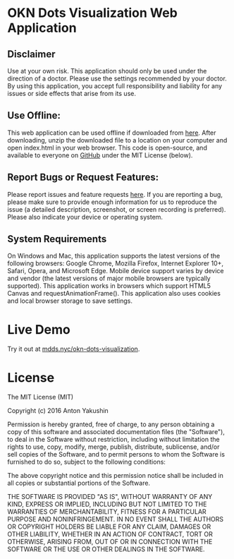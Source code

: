 # OKN Dots Visualization Web Application

## Disclaimer
Use at your own risk. This application should only be used under the direction of a doctor. Please use the settings recommended by your doctor. By using this application, you accept full responsibility and liability for any issues or side effects that arise from its use.

## Use Offline:
This web application can be used offline if downloaded from [here](http://mdds.nyc/okn-dots-visualization/okn-dots-visualization.zip). After downloading, unzip the downloaded file to a location on your computer and open index.html in your web browser. This code is open-source, and available to everyone on <a href="https://github.com/antonyakushin/okn-dots-visualization" target="_blank">GitHub</a> under the MIT License (below).

## Report Bugs or Request Features:
Please report issues and feature requests [here](https://github.com/antonyakushin/okn-dots-visualization/issues). If you are reporting a bug, please make sure to provide enough information for us to reproduce the issue (a detailed description, screenshot, or screen recording is preferred). Please also indicate your device or operating system.

## System Requirements
On Windows and Mac, this application supports the latest versions of the following browsers: Google Chrome, Mozilla Firefox, Internet Explorer 10+, Safari, Opera, and Microsoft Edge. Mobile device support varies by device and vendor (the latest versions of major mobile browsers are typically supported). This application works in browsers which support HTML5 Canvas and requestAnimationFrame(). This application also uses cookies and local browser storage to save settings.

# Live Demo
Try it out at [mdds.nyc/okn-dots-visualization](http://mdds.nyc/okn-dots-visualization).

# License

The MIT License (MIT)

Copyright (c) 2016 Anton Yakushin

Permission is hereby granted, free of charge, to any person obtaining a copy
of this software and associated documentation files (the "Software"), to deal
in the Software without restriction, including without limitation the rights
to use, copy, modify, merge, publish, distribute, sublicense, and/or sell
copies of the Software, and to permit persons to whom the Software is
furnished to do so, subject to the following conditions:

The above copyright notice and this permission notice shall be included in all
copies or substantial portions of the Software.

THE SOFTWARE IS PROVIDED "AS IS", WITHOUT WARRANTY OF ANY KIND, EXPRESS OR
IMPLIED, INCLUDING BUT NOT LIMITED TO THE WARRANTIES OF MERCHANTABILITY,
FITNESS FOR A PARTICULAR PURPOSE AND NONINFRINGEMENT. IN NO EVENT SHALL THE
AUTHORS OR COPYRIGHT HOLDERS BE LIABLE FOR ANY CLAIM, DAMAGES OR OTHER
LIABILITY, WHETHER IN AN ACTION OF CONTRACT, TORT OR OTHERWISE, ARISING FROM,
OUT OF OR IN CONNECTION WITH THE SOFTWARE OR THE USE OR OTHER DEALINGS IN THE
SOFTWARE.
